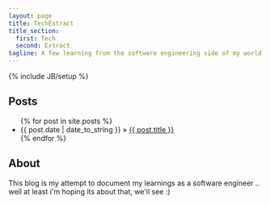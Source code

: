 ```yaml
---
layout: page
title: TechExtract
title_section:
  first: Tech
  second: Extract
tagline: A few learning from the software engineering side of my world
---
```

{% include JB/setup %}

## Posts

<ul class="posts">
  {% for post in site.posts %}
    <li><span>{{ post.date | date_to_string }}</span> &raquo; <a href="{{ BASE_PATH }}{{ post.url }}">{{ post.title }}</a></li>
  {% endfor %}
</ul>

## About
This blog is my attempt to document my learnings as a software engineer .. well at least i'm hoping its about that, we'll see :)
